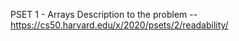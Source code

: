 PSET 1 - Arrays 
Description to the problem -- https://cs50.harvard.edu/x/2020/psets/2/readability/
